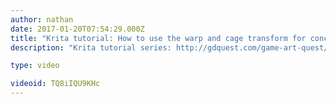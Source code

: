 ```yaml
---
author: nathan
date: 2017-01-20T07:54:29.000Z
title: "Krita tutorial: How to use the warp and cage transform for concept art"
description: "Krita tutorial series: http://gdquest.com/game-art-quest/volume-1/course-public/"

type: video

videoid: TQ8iIQU9KHc
---
```


